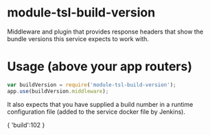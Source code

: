 # module-tsl-build-version

Middleware and plugin that provides response headers that show the bundle versions this service expects to work with.

# Usage (above your app routers)
```js
var buildVersion = require('module-tsl-build-version');
app.use(buildVersion.middleware);

```

It also expects that you have supplied a build number in a runtime configuration file (added to the service docker file by Jenkins).

{
 'build':102
}

